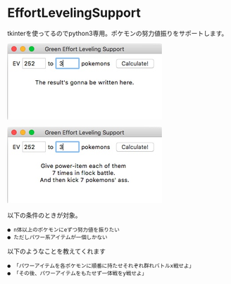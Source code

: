 
EffortLevelingSupport
===

tkinterを使ってるのでpython3専用。ポケモンの努力値振りをサポートします。

![1](media/GELS_1.jpg)

![2](media/GELS_2.jpg)

以下の条件のときが対象。

    ● n体以上のポケモンにeずつ努力値を振りたい
    ● ただしパワー系アイテムが一個しかない

以下のようなことを教えてくれます

    ● 「パワーアイテムを各ポケモンに順番に持たせそれぞれ群れバトルx戦せよ」
    ● 「その後、パワーアイテムをもたせず一体戦をy戦せよ」
